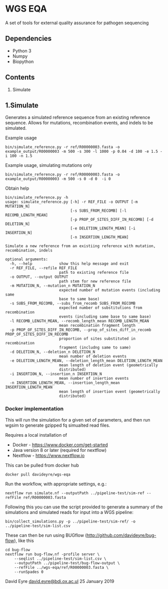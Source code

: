 # WGS EQA
A set of tools for external quality assurance for pathogen sequencing

## Dependencies
 - Python 3
 - Numpy
 - Biopython

## Contents
1. Simulate

## 1.Simulate
Generates a simulated reference sequence from an existing reference sequence. Allows for mutations, recombination events, and indels to be simulated.

Example usage
```
bin/simulate_reference.py -r ref/R00000003.fasta -o example_output/R00000003 -m 500 -s 300 -l 1000 -p 0.04 -d 100 -e 1.5 -i 100 -n 1.5
```

Example usage, simulating mutations only
```
bin/simulate_reference.py -r ref/R00000003.fasta -o example_output/R00000003 -m 500 -s 0 -d 0  -i 0
```

Obtain help
```
bin/simulate_reference.py -h
usage: simulate_reference.py [-h] -r REF_FILE -o OUTPUT [-m MUTATION_N]
                             [-s SUBS_FROM_RECOMB] [-l RECOMB_LENGTH_MEAN]
                             [-p PROP_OF_SITES_DIFF_IN_RECOMB] [-d DELETION_N]
                             [-e DELETION_LENGTH_MEAN] [-i INSERTION_N]
                             [-n INSERTION_LENGTH_MEAN]

Simulate a new reference from an existiing reference with mutation,
recombination, indels

optional arguments:
  -h, --help            show this help message and exit
  -r REF_FILE, --refile REF_FILE
                        path to existing reference file
  -o OUTPUT, --output OUTPUT
                        path stem for new reference file
  -m MUTATION_N, --mutation_n MUTATION_N
                        expected number of mutation events (including same
                        base to same base)
  -s SUBS_FROM_RECOMB, --subs_from_recomb SUBS_FROM_RECOMB
                        expected number of substitutions from recombination
                        events (including same base to same base)
  -l RECOMB_LENGTH_MEAN, --recomb_length_mean RECOMB_LENGTH_MEAN
                        mean recombination fragment length
  -p PROP_OF_SITES_DIFF_IN_RECOMB, --prop_of_sites_diff_in_recomb PROP_OF_SITES_DIFF_IN_RECOMB
                        proportion of sites substituted in recombination
                        fragment (includng same to same)
  -d DELETION_N, --deletion_n DELETION_N
                        mean number of deletion events
  -e DELETION_LENGTH_MEAN, --deletion_length_mean DELETION_LENGTH_MEAN
                        mean length of deletion event (geometrically
                        distributed)
  -i INSERTION_N, --insertion_n INSERTION_N
                        mean number of insertion events
  -n INSERTION_LENGTH_MEAN, --insertion_length_mean INSERTION_LENGTH_MEAN
                        mean length of insertion event (geometrically
                        distributed)
```

### Docker implementation

This will run the simulation for a given set of parameters, and then run wgsim to generate gzipped fq simualted read files.

Requires a local installation of 
* Docker - https://www.docker.com/get-started
* Java version 8 or later (required for nextflow)
* Nextflow - https://www.nextflow.io

This can be pulled from docker hub
```
docker pull davideyre/wgs-eqa
```

Run the workflow, with appropriate settings, e.g.:

```
nextflow run simulate.nf --outputPath ../pipeline-test/sim-ref --refFile ref/R00000003.fasta
```

Following this you can use the script provided to generate a summary of the simulations and simulated reads for input into a WGS pipeline:

```
bin/collect_simulations.py -p ../pipeline-test/sim-ref/ -o ../pipeline-test/sim-list.csv
```

These can then be run using BUGflow (http://github.com/davideyre/bug-flow), like this

```
cd bug-flow
nextflow run bug-flow.nf -profile server \
	--seqlist ../pipeline-test/sim-list.csv \
	--outputPath ../pipeline-test/bug-flow-output \
	--refFile ../wgs-eqa/ref/R00000003.fasta \
	--runSpades 0
```

David Eyre
david.eyre@bdi.ox.ac.ul
25 January 2019